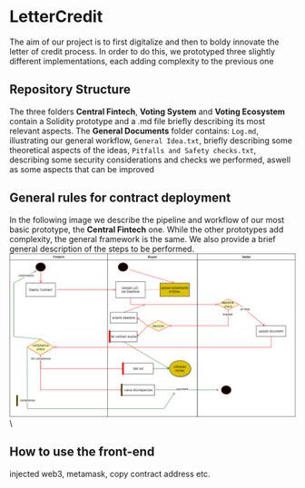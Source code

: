 # LetterCredit

The aim of our project is to first digitalize and then to boldy innovate the letter of credit process. In order to do this, we prototyped three slightly different implementations, each adding complexity to the previous one 

## Repository Structure
The three folders **Central Fintech**, **Voting System** and **Voting Ecosystem** contain a Solidity prototype and a .md file briefly describing its most relevant aspects.
The **General Documents** folder contains: `Log.md`, illustrating our general workflow, `General Idea.txt`, briefly describing some theoretical aspects of the ideas, `Pitfalls and Safety checks.txt`, describing some security considerations and checks we performed, aswell as some aspects that can be improved

## General rules for contract deployment

In the following image we describe the pipeline and workflow of our most basic prototype, the **Central Fintech** one. While the other prototypes add complexity, the general framework is the same. We also provide a brief general description of the steps to be performed.
![plot](https://github.com/CaterinaFabbri/LetterCredit/blob/main/Documents%20and%20Images/Basic%20Structure.png) \


## How to use the front-end
injected web3, metamask, copy contract address etc.



